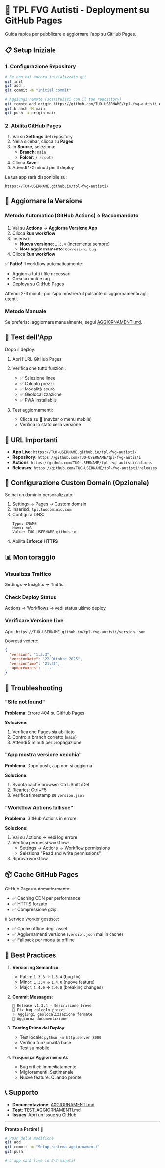 # 🚀 TPL FVG Autisti - Deployment su GitHub Pages

Guida rapida per pubblicare e aggiornare l'app su GitHub Pages.

## 📋 Setup Iniziale

### 1. Configurazione Repository

```bash
# Se non hai ancora inizializzato git
git init
git add .
git commit -m "Initial commit"

# Aggiungi remote (sostituisci con il tuo repository)
git remote add origin https://github.com/TUO-USERNAME/tpl-fvg-autisti.git
git branch -M main
git push -u origin main
```

### 2. Abilita GitHub Pages

1. Vai su **Settings** del repository
2. Nella sidebar, clicca su **Pages**
3. In **Source**, seleziona:
   - **Branch**: `main`
   - **Folder**: `/ (root)`
4. Clicca **Save**
5. Attendi 1-2 minuti per il deploy

La tua app sarà disponibile su:

```
https://TUO-USERNAME.github.io/tpl-fvg-autisti/
```

## 🔄 Aggiornare la Versione

### Metodo Automatico (GitHub Actions) ⭐ Raccomandato

1. Vai su **Actions** → **Aggiorna Versione App**
2. Clicca **Run workflow**
3. Inserisci:
   - **Nuova versione**: `1.3.4` (incrementa sempre)
   - **Note aggiornamento**: `Correzioni bug`
4. Clicca **Run workflow**

✅ **Fatto!** Il workflow automaticamente:

- Aggiorna tutti i file necessari
- Crea commit e tag
- Deploya su GitHub Pages

Attendi 2-3 minuti, poi l'app mostrerà il pulsante di aggiornamento agli utenti.

### Metodo Manuale

Se preferisci aggiornare manualmente, segui [AGGIORNAMENTI.md](AGGIORNAMENTI.md).

## 📱 Test dell'App

Dopo il deploy:

1. Apri l'URL GitHub Pages
2. Verifica che tutto funzioni:

   - ✅ Selezione linee
   - ✅ Calcolo prezzi
   - ✅ Modalità scura
   - ✅ Geolocalizzazione
   - ✅ PWA installabile

3. Test aggiornamenti:
   - Clicca su 🔄 (navbar o menu mobile)
   - Verifica lo stato della versione

## 🎯 URL Importanti

- **App Live**: `https://TUO-USERNAME.github.io/tpl-fvg-autisti/`
- **Repository**: `https://github.com/TUO-USERNAME/tpl-fvg-autisti`
- **Actions**: `https://github.com/TUO-USERNAME/tpl-fvg-autisti/actions`
- **Releases**: `https://github.com/TUO-USERNAME/tpl-fvg-autisti/releases`

## 🔧 Configurazione Custom Domain (Opzionale)

Se hai un dominio personalizzato:

1. Settings → Pages → Custom domain
2. Inserisci: `tpl.tuodominio.com`
3. Configura DNS:
   ```
   Type: CNAME
   Name: tpl
   Value: TUO-USERNAME.github.io
   ```
4. Abilita **Enforce HTTPS**

## 📊 Monitoraggio

### Visualizza Traffico

Settings → Insights → Traffic

### Check Deploy Status

Actions → Workflows → vedi status ultimo deploy

### Verificare Versione Live

Apri: `https://TUO-USERNAME.github.io/tpl-fvg-autisti/version.json`

Dovresti vedere:

```json
{
  "version": "1.3.3",
  "versionDate": "22 Ottobre 2025",
  "versionTime": "21:30",
  "updateNotes": "..."
}
```

## 🚨 Troubleshooting

### "Site not found"

**Problema**: Errore 404 su GitHub Pages

**Soluzione**:

1. Verifica che Pages sia abilitato
2. Controlla branch corretto (`main`)
3. Attendi 5 minuti per propagazione

### "App mostra versione vecchia"

**Problema**: Dopo push, app non si aggiorna

**Soluzione**:

1. Svuota cache browser: Ctrl+Shift+Del
2. Ricarica: Ctrl+F5
3. Verifica timestamp su `version.json`

### "Workflow Actions fallisce"

**Problema**: GitHub Actions in errore

**Soluzione**:

1. Vai su Actions → vedi log errore
2. Verifica permessi workflow:
   - Settings → Actions → Workflow permissions
   - Seleziona "Read and write permissions"
3. Riprova workflow

## 📦 Cache GitHub Pages

GitHub Pages automaticamente:

- ✅ Caching CDN per performance
- ✅ HTTPS forzato
- ✅ Compressione gzip

Il Service Worker gestisce:

- ✅ Cache offline degli asset
- ✅ Aggiornamenti versione (`version.json` mai in cache)
- ✅ Fallback per modalità offline

## 🎉 Best Practices

1. **Versioning Semantico**:

   - Patch: `1.3.3` → `1.3.4` (bug fix)
   - Minor: `1.3.4` → `1.4.0` (nuove feature)
   - Major: `1.4.0` → `2.0.0` (breaking changes)

2. **Commit Messages**:

   ```
   🚀 Release v1.3.4 - Descrizione breve
   🐛 Fix bug calcolo prezzi
   ✨ Aggiungi geolocalizzazione fermate
   📝 Aggiorna documentazione
   ```

3. **Testing Prima del Deploy**:

   - Test locale: `python -m http.server 8000`
   - Verifica funzionalità base
   - Test su mobile

4. **Frequenza Aggiornamenti**:
   - Bug critici: Immediatamente
   - Miglioramenti: Settimanale
   - Nuove feature: Quando pronte

## 📞 Supporto

- **Documentazione**: [AGGIORNAMENTI.md](AGGIORNAMENTI.md)
- **Test**: [TEST_AGGIORNAMENTI.md](TEST_AGGIORNAMENTI.md)
- **Issues**: Apri un issue su GitHub

---

**Pronto a Partire!** 🎉

```bash
# Push delle modifiche
git add .
git commit -m "Setup sistema aggiornamenti"
git push

# L'app sarà live in 2-3 minuti!
```
